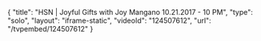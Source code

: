 {
    "title": "HSN | Joyful Gifts with Joy Mangano 10.21.2017 - 10 PM",
    "type": "solo",
    "layout": "iframe-static",
    "videoId": "124507612",
    "url": "\/tvpembed\/124507612"
}